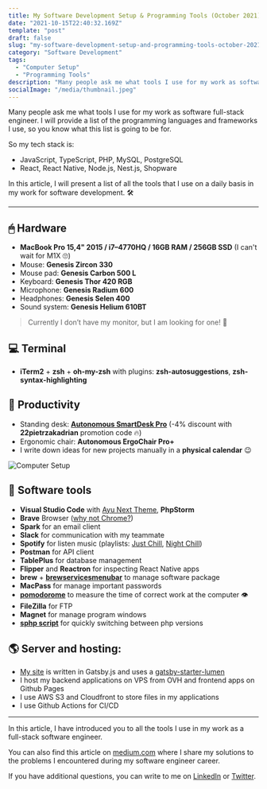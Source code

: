 ```yaml
---
title: My Software Development Setup & Programming Tools (October 2021)
date: "2021-10-15T22:40:32.169Z"
template: "post"
draft: false
slug: "my-software-development-setup-and-programming-tools-october-2021"
category: "Software Development"
tags:
  - "Computer Setup"
  - "Programming Tools"
description: "Many people ask me what tools I use for my work as software full-stack engineer. I will provide a list of the programming languages and frameworks I use, so you know what this list is going to be for. So my tech stack is: JavaScript, TypeScript, PHP, MySQL, PostgreSQL, React, React Native, Node.js, Nest.js, Shopware. In this article, I will present a list of all the tools that I use on a daily basis in my work for software development. 🛠"
socialImage: "/media/thumbnail.jpeg"
---
```


Many people ask me what tools I use for my work as software full-stack engineer. I will provide a list of the programming languages and frameworks I use, so you know what this list is going to be for.

So my tech stack is:

- JavaScript, TypeScript, PHP, MySQL, PostgreSQL
- React, React Native, Node.js, Nest.js, Shopware

In this article, I will present a list of all the tools that I use on a daily basis in my work for software development. 🛠

---

## 🖱 Hardware

- **MacBook Pro 15,4" 2015 / i7–4770HQ / 16GB RAM / 256GB SSD** (I can't wait for M1X 🙄)
- Mouse: **Genesis Zircon 330**
- Mouse pad: **Genesis Carbon 500 L**
- Keyboard: **Genesis Thor 420 RGB**
- Microphone: **Genesis Radium 600**
- Headphones: **Genesis Selen 400**
- Sound system: **Genesis Helium 610BT**

> Currently I don’t have my monitor, but I am looking for one! 🔎

## 💻 Terminal

- **iTerm2** + **zsh** + **oh-my-zsh** with plugins: **zsh-autosuggestions**, **zsh-syntax-highlighting**

## 📝 Productivity

- Standing desk: [**Autonomous SmartDesk Pro**](https://www.autonomous.ai/en-PL/standing-desks/smartdesk-2-business?utm_source=pr&utm_medium=influencer&utm_campaign=growth&utm_content=Instagram&utm_term=22PIETRZAKADRIAN) (-4% discount with **22pietrzakadrian** promotion code 🔥)
- Ergonomic chair: **Autonomous ErgoChair Pro+**
- I write down ideas for new projects manually in a **physical calendar** 😉

![Computer Setup](/media/setup.jpeg)

## 🔨 Software tools

- **Visual Studio Code** with [Ayu Next Theme](https://marketplace.visualstudio.com/items?itemName=Roman.ayu-next), **PhpStorm**
- **Brave** Browser ([why not Chrome?](https://chromeisbad.com/))
- **Spark** for an email client
- **Slack** for communication with my teammate
- **Spotify** for listen music (playlists: [Just Chill](https://open.spotify.com/playlist/37i9dQZF1DX0FJ8JYkqiJu?si=28699628ee65476e), [Night Chill](https://open.spotify.com/playlist/3y1TIHL9zT38uUn2Q9wb02?si=b8309a08147f4524))
- **Postman** for API client
- **TablePlus** for database management
- **Flipper** and **Reactron** for inspecting React Native apps
- **brew** + [**brewservicesmenubar**](https://github.com/andrewn/brew-services-menubar) to manage software package
- **MacPass** for manage important passwords
- [**pomodorome**](https://apps.apple.com/pl/app/pomodoro-me-focus-on-tasks/id1484801884?l=pl&mt=12) to measure the time of correct work at the computer 👁
- **FileZilla** for FTP
- **Magnet** for manage program windows
- [**sphp script**](https://romanmiranda.com/switch-between-php-versions-in-mac-with-homebrew-sphp/) for quickly switching between php versions

## 🌎 Server and hosting:

- [My site](https://pietrzakadrian.com) is written in Gatsby.js and uses a [gatsby-starter-lumen](https://www.gatsbyjs.com/starters/alxshelepenok/gatsby-starter-lumen)
- I host my backend applications on VPS from OVH and frontend apps on Github Pages
- I use AWS S3 and Cloudfront to store files in my applications
- I use Github Actions for CI/CD

---

In this article, I have introduced you to all the tools I use in my work as a full-stack software engineer.

You can also find this article on [medium.com](https://medium.com/@pietrzakadrian) where I share my solutions to the problems I encountered during my software engineer career.

If you have additional questions, you can write to me on [LinkedIn](https://www.linkedin.com/in/pietrzakadrian/) or [Twitter](https://twitter.com/pietrzakadrian/).
